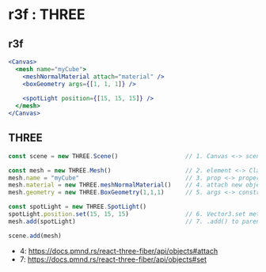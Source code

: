 r3f : THREE
===

r3f
---

```jsx
<Canvas>
  <mesh name="myCube">
    <meshNormalMaterial attach="material" />
    <boxGeometry args={[1, 1, 1]} />
	
    <spotLight position={[15, 15, 15]} />
  </mesh>
</Canvas>
```

THREE
---

```js
const scene = new THREE.Scene()                   // 1. Canvas <-> scene

const mesh = new THREE.Mesh()                     // 2. element <-> Class
mesh.name = "myCube"                              // 3. prop <-> property
mesh.material = new THREE.meshNormalMaterial()    // 4. attach new object instance to .material
mesh.geometry = new THREE.BoxGeometry(1,1,1)      // 5. args <-> constructor

const spotLight = new THREE.SpotLight()
spotLight.position.set(15, 15, 15)                // 6. Vector3.set method
mesh.add(spotLight)                               // 7. .add() to parent (mesh)

scene.add(mesh)
```

- 4: https://docs.pmnd.rs/react-three-fiber/api/objects#attach
- 7: https://docs.pmnd.rs/react-three-fiber/api/objects#set
